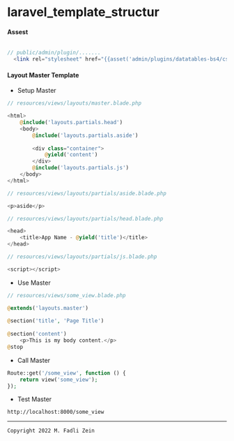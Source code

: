 # laravel_template_structur


#### Assest
```
``` 
```php
// public/admin/plugin/.......
  <link rel="stylesheet" href="{{asset('admin/plugins/datatables-bs4/css/dataTables.bootstrap4.min.css')}}">
```

#### Layout Master Template

- Setup Master

```php
// resources/views/layouts/master.blade.php

<html>
    @include('layouts.partials.head')
    <body>
        @include('layouts.partials.aside')
 
        <div class="container">
            @yield('content')
        </div>
        @include('layouts.partials.js')
    </body>
</html>
```

```php
// resources/views/layouts/partials/aside.blade.php

<p>aside</p>
```

```php
// resources/views/layouts/partials/head.blade.php

<head>
    <title>App Name - @yield('title')</title>
</head>
```

```php
// resources/views/layouts/partials/js.blade.php

<script></script>
```

- Use Master

```php
// resources/views/some_view.blade.php

@extends('layouts.master')
 
@section('title', 'Page Title')
 
@section('content')
    <p>This is my body content.</p>
@stop
```

- Call Master

```php
Route::get('/some_view', function () {
    return view('some_view');
});
```

- Test Master

```
http://localhost:8000/some_view
```

---

```
Copyright 2022 M. Fadli Zein
```
